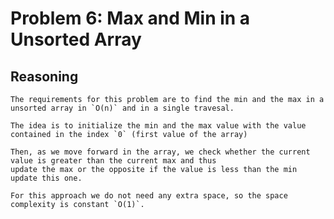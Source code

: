 # Problem 6: Max and Min in a Unsorted Array


## Reasoning

	The requirements for this problem are to find the min and the max in a unsorted array in `O(n)` and in a single travesal.

	The idea is to initialize the min and the max value with the value contained in the index `0` (first value of the array)
	
	Then, as we move forward in the array, we check whether the current value is greater than the current max and thus 
	update the max or the opposite if the value is less than the min update this one.

	For this approach we do not need any extra space, so the space complexity is constant `O(1)`.

	

	
